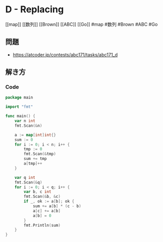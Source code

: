 # D - Replacing
[[map]] [[数列]] [[Brown]] [[ABC]] [[Go]]
#map #数列 #Brown #ABC #Go 

## 問題
- https://atcoder.jp/contests/abc171/tasks/abc171_d

## 解き方
### Code
```go
package main

import "fmt"

func main() {
	var n int
	fmt.Scan(&n)

	a := map[int]int{}
	sum := 0
	for i := 0; i < n; i++ {
		tmp := 0
		fmt.Scan(&tmp)
		sum += tmp
		a[tmp]++
	}

	var q int
	fmt.Scan(&q)
	for i := 0; i < q; i++ {
		var b, c int
		fmt.Scan(&b, &c)
		if _, ok := a[b]; ok {
			sum += a[b] * (c - b)
			a[c] += a[b]
			a[b] = 0
		}
		fmt.Println(sum)
	}
}
```